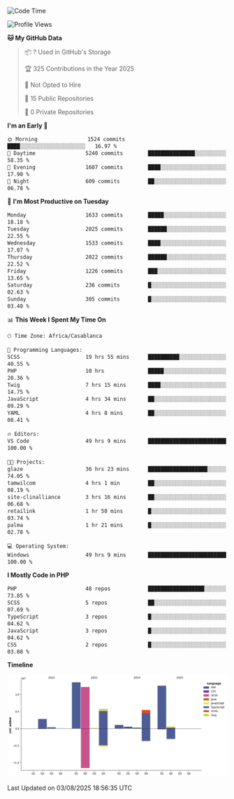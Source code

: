 <!--START_SECTION:waka-->
![Code Time](http://img.shields.io/badge/Code%20Time-6%2C457%20hrs%2051%20mins-blue)

![Profile Views](http://img.shields.io/badge/Profile%20Views-0-blue)

**🐱 My GitHub Data** 

> 📦 ? Used in GitHub's Storage 
 > 
> 🏆 325 Contributions in the Year 2025
 > 
> 🚫 Not Opted to Hire
 > 
> 📜 15 Public Repositories 
 > 
> 🔑 0 Private Repositories 
 > 
**I'm an Early 🐤** 

```text
🌞 Morning                1524 commits        ████░░░░░░░░░░░░░░░░░░░░░   16.97 % 
🌆 Daytime                5240 commits        ███████████████░░░░░░░░░░   58.35 % 
🌃 Evening                1607 commits        ████░░░░░░░░░░░░░░░░░░░░░   17.90 % 
🌙 Night                  609 commits         ██░░░░░░░░░░░░░░░░░░░░░░░   06.78 % 
```
📅 **I'm Most Productive on Tuesday** 

```text
Monday                   1633 commits        █████░░░░░░░░░░░░░░░░░░░░   18.18 % 
Tuesday                  2025 commits        ██████░░░░░░░░░░░░░░░░░░░   22.55 % 
Wednesday                1533 commits        ████░░░░░░░░░░░░░░░░░░░░░   17.07 % 
Thursday                 2022 commits        ██████░░░░░░░░░░░░░░░░░░░   22.52 % 
Friday                   1226 commits        ███░░░░░░░░░░░░░░░░░░░░░░   13.65 % 
Saturday                 236 commits         █░░░░░░░░░░░░░░░░░░░░░░░░   02.63 % 
Sunday                   305 commits         █░░░░░░░░░░░░░░░░░░░░░░░░   03.40 % 
```


📊 **This Week I Spent My Time On** 

```text
🕑︎ Time Zone: Africa/Casablanca

💬 Programming Languages: 
SCSS                     19 hrs 55 mins      ██████████░░░░░░░░░░░░░░░   40.55 % 
PHP                      10 hrs              █████░░░░░░░░░░░░░░░░░░░░   20.36 % 
Twig                     7 hrs 15 mins       ████░░░░░░░░░░░░░░░░░░░░░   14.75 % 
JavaScript               4 hrs 34 mins       ██░░░░░░░░░░░░░░░░░░░░░░░   09.29 % 
YAML                     4 hrs 8 mins        ██░░░░░░░░░░░░░░░░░░░░░░░   08.41 % 

🔥 Editors: 
VS Code                  49 hrs 9 mins       █████████████████████████   100.00 % 

🐱‍💻 Projects: 
glaze                    36 hrs 23 mins      ███████████████████░░░░░░   74.05 % 
tamwilcom                4 hrs 1 min         ██░░░░░░░░░░░░░░░░░░░░░░░   08.19 % 
site-clinalliance        3 hrs 16 mins       ██░░░░░░░░░░░░░░░░░░░░░░░   06.68 % 
retailink                1 hr 50 mins        █░░░░░░░░░░░░░░░░░░░░░░░░   03.74 % 
palma                    1 hr 21 mins        █░░░░░░░░░░░░░░░░░░░░░░░░   02.78 % 

💻 Operating System: 
Windows                  49 hrs 9 mins       █████████████████████████   100.00 % 
```

**I Mostly Code in PHP** 

```text
PHP                      48 repos            ██████████████████░░░░░░░   73.85 % 
SCSS                     5 repos             ██░░░░░░░░░░░░░░░░░░░░░░░   07.69 % 
TypeScript               3 repos             █░░░░░░░░░░░░░░░░░░░░░░░░   04.62 % 
JavaScript               3 repos             █░░░░░░░░░░░░░░░░░░░░░░░░   04.62 % 
CSS                      2 repos             █░░░░░░░░░░░░░░░░░░░░░░░░   03.08 % 
```



**Timeline**

![Lines of Code chart](https://raw.githubusercontent.com/tahar-elgunaoui/tahar-elgunaoui/main/assets/bar_graph.png)


 Last Updated on 03/08/2025 18:56:35 UTC
<!--END_SECTION:waka-->
